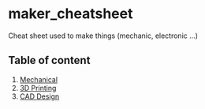 # maker_cheatsheet
Cheat sheet used to make things (mechanic, electronic ...)

## Table of content
1. [Mechanical](/mechanical/README.md)
1. [3D Printing](3d_printing/README.md)
1. [CAD Design](cad_design/README.md)
